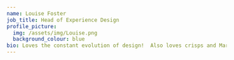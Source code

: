 ```yaml
---
name: Louise Foster
job_title: Head of Experience Design
profile_picture:
  img: /assets/img/Louise.png
  background_colour: blue
bio: Loves the constant evolution of design!  Also loves crisps and Marmite!
---
```

